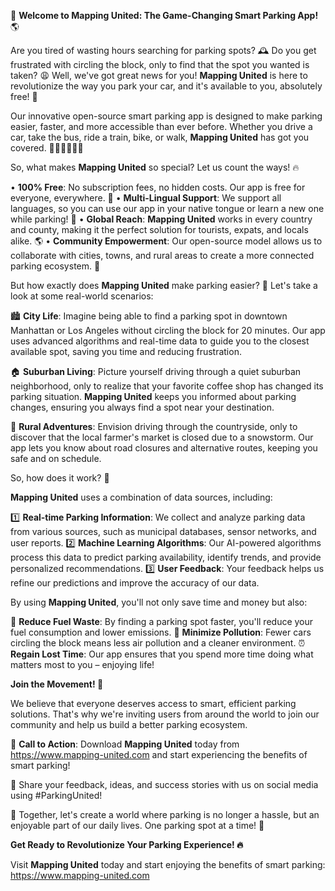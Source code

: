 🚀 **Welcome to Mapping United: The Game-Changing Smart Parking App!** 🌎

Are you tired of wasting hours searching for parking spots? 🕰️ Do you get frustrated with circling the block, only to find that the spot you wanted is taken? 😩 Well, we've got great news for you! **Mapping United** is here to revolutionize the way you park your car, and it's available to you, absolutely free! 💸

Our innovative open-source smart parking app is designed to make parking easier, faster, and more accessible than ever before. Whether you drive a car, take the bus, ride a train, bike, or walk, **Mapping United** has got you covered. 🚗🚌🚂🚴‍♂️💃

So, what makes **Mapping United** so special? Let us count the ways! 🔥

• **100% Free**: No subscription fees, no hidden costs. Our app is free for everyone, everywhere. 🎉
• **Multi-Lingual Support**: We support all languages, so you can use our app in your native tongue or learn a new one while parking! 💬
• **Global Reach**: **Mapping United** works in every country and county, making it the perfect solution for tourists, expats, and locals alike. 🌎
• **Community Empowerment**: Our open-source model allows us to collaborate with cities, towns, and rural areas to create a more connected parking ecosystem. 💪

But how exactly does **Mapping United** make parking easier? 🤔 Let's take a look at some real-world scenarios:

🏙️ **City Life**: Imagine being able to find a parking spot in downtown Manhattan or Los Angeles without circling the block for 20 minutes. Our app uses advanced algorithms and real-time data to guide you to the closest available spot, saving you time and reducing frustration.

🏠 **Suburban Living**: Picture yourself driving through a quiet suburban neighborhood, only to realize that your favorite coffee shop has changed its parking situation. **Mapping United** keeps you informed about parking changes, ensuring you always find a spot near your destination.

🌳 **Rural Adventures**: Envision driving through the countryside, only to discover that the local farmer's market is closed due to a snowstorm. Our app lets you know about road closures and alternative routes, keeping you safe and on schedule.

So, how does it work? 🤔

**Mapping United** uses a combination of data sources, including:

1️⃣ **Real-time Parking Information**: We collect and analyze parking data from various sources, such as municipal databases, sensor networks, and user reports.
2️⃣ **Machine Learning Algorithms**: Our AI-powered algorithms process this data to predict parking availability, identify trends, and provide personalized recommendations.
3️⃣ **User Feedback**: Your feedback helps us refine our predictions and improve the accuracy of our data.

By using **Mapping United**, you'll not only save time and money but also:

🌟 **Reduce Fuel Waste**: By finding a parking spot faster, you'll reduce your fuel consumption and lower emissions.
🌿 **Minimize Pollution**: Fewer cars circling the block means less air pollution and a cleaner environment.
⏰ **Regain Lost Time**: Our app ensures that you spend more time doing what matters most to you – enjoying life!

**Join the Movement! 💪**

We believe that everyone deserves access to smart, efficient parking solutions. That's why we're inviting users from around the world to join our community and help us build a better parking ecosystem.

🎉 **Call to Action**: Download **Mapping United** today from https://www.mapping-united.com and start experiencing the benefits of smart parking!

💬 Share your feedback, ideas, and success stories with us on social media using #ParkingUnited!

💪 Together, let's create a world where parking is no longer a hassle, but an enjoyable part of our daily lives. One parking spot at a time! 🚀

**Get Ready to Revolutionize Your Parking Experience! 🔥**

Visit **Mapping United** today and start enjoying the benefits of smart parking: https://www.mapping-united.com